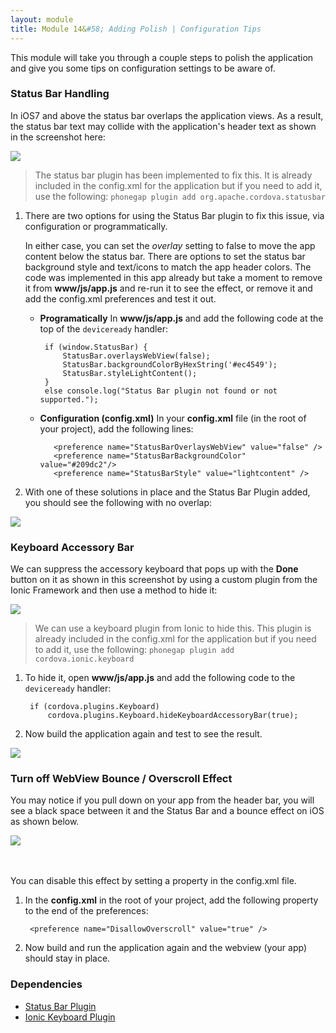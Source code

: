 ```yaml
---
layout: module
title: Module 14&#58; Adding Polish | Configuration Tips
---
```

This module will take you through a couple steps to polish the application and give you some tips on configuration settings to be aware of.     

### Status Bar Handling

  In iOS7 and above the status bar overlaps the application views. As a result, the status bar text may collide with the 
  application's header text as shown in the screenshot here:
  
  <img class="screenshot-lg" src="images/without-statusbar-plugin.jpg"/>

   > The status bar plugin has been implemented to fix this. It is already included in the config.xml 
   for the application but if you need to add it, use the following: `phonegap plugin add org.apache.cordova.statusbar`
    

1. There are two options for using the Status Bar plugin to fix this issue, via configuration or programmatically. 

   In either case, you can set the *overlay* setting to false to move the app content below the status bar. There are options
   to set the status bar background style and text/icons to match the app header colors. The code was implemented in this app
   already but take a moment to remove it from **www/js/app.js** and re-run it to see the effect, or remove it and add the 
   config.xml preferences and test it out.

   - **Programatically**
        In **www/js/app.js** and add the following code at the top of the `deviceready` handler:
        
          if (window.StatusBar) {
              StatusBar.overlaysWebView(false);
              StatusBar.backgroundColorByHexString('#ec4549');
              StatusBar.styleLightContent();
          }
          else console.log("Status Bar plugin not found or not supported.");

        
   - **Configuration (config.xml)**
    In your **config.xml** file (in the root of your project), add the following lines:
  
         
            <preference name="StatusBarOverlaysWebView" value="false" />
            <preference name="StatusBarBackgroundColor" value="#209dc2"/>
            <preference name="StatusBarStyle" value="lightcontent" />
            
        
2. With one of these solutions in place and the Status Bar Plugin added, you should see the following with no overlap:

<img class="screenshot-lg" src="images/main-view.jpg"/>
    
      
### Keyboard Accessory Bar 

We can suppress the accessory keyboard that pops up with the **Done** button on it as shown in this screenshot by using a custom plugin from the Ionic Framework and then use a method to hide it:

<img class="screenshot-lg" src="images/search-keyboard-acc-bar.jpg"/>


> We can use a keyboard plugin from Ionic to hide this. This plugin is already included in the config.xml for the application but if you need to add it, use the 
   following: `phonegap plugin add cordova.ionic.keyboard`  
  
1. To hide it, open **www/js/app.js** and add the following code to the `deviceready` handler:


        if (cordova.plugins.Keyboard)
            cordova.plugins.Keyboard.hideKeyboardAccessoryBar(true);
           

2. Now build the application again and test to see the result.

<img class="screenshot-lg" src="images/search-no-keyboard-acc.jpg"/>

### Turn off WebView Bounce / Overscroll Effect
You may notice if you pull down on your app from the header bar, you will see a black space between it and the Status Bar and a 
bounce effect on iOS as shown below. 

<img class="screenshot-lg" src="images/disallow-overscroll.jpg"/>


<br><br>
You can disable this effect by setting a property in the config.xml file. 

1. In the **config.xml** in the root of your project, add the following property to the end of the preferences:


        <preference name="DisallowOverscroll" value="true" />


2. Now build and run the application again and the webview (your app) should stay in place. 

### Dependencies
- [Status Bar Plugin](https://github.com/apache/cordova-plugin-statusbar)
- [Ionic Keyboard Plugin](https://github.com/driftyco/ionic-plugin-keyboard)
 
 
